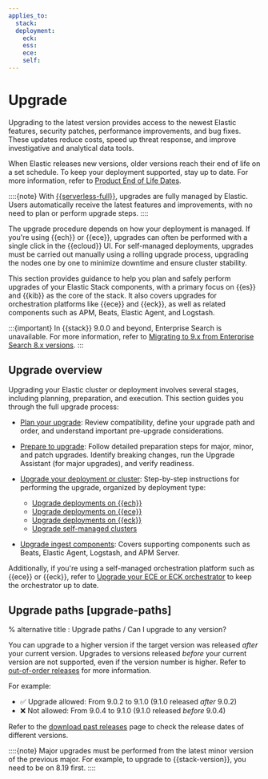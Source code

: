 ```yaml
---
applies_to:
  stack:
  deployment:
    eck:
    ess:
    ece:
    self:
---
```


# Upgrade

Upgrading to the latest version provides access to the newest Elastic features, security patches, performance improvements, and bug fixes. These updates reduce costs, speed up threat response, and improve investigative and analytical data tools.

When Elastic releases new versions, older versions reach their end of life on a set schedule. To keep your deployment supported, stay up to date. For more information, refer to [Product End of Life Dates](https://www.elastic.co/support/eol).

::::{note}
With [{{serverless-full}}](/deploy-manage/deploy/elastic-cloud/serverless.md), upgrades are fully managed by Elastic. Users automatically receive the latest features and improvements, with no need to plan or perform upgrade steps.
::::

The upgrade procedure depends on how your deployment is managed. If you're using {{ech}} or {{ece}}, upgrades can often be performed with a single click in the {{ecloud}} UI. For self-managed deployments, upgrades must be carried out manually using a rolling upgrade process, upgrading the nodes one by one to minimize downtime and ensure cluster stability.

This section provides guidance to help you plan and safely perform upgrades of your Elastic Stack components, with a primary focus on {{es}} and {{kib}} as the core of the stack. It also covers upgrades for orchestration platforms like {{ece}} and {{eck}}, as well as related components such as APM, Beats, Elastic Agent, and Logstash.

:::{important}
In {{stack}} 9.0.0 and beyond, Enterprise Search is unavailable. For more information, refer to [Migrating to 9.x from Enterprise Search 8.x versions](https://www.elastic.co/guide/en/enterprise-search/8.18/upgrading-to-9-x.html).
:::

## Upgrade overview

Upgrading your Elastic cluster or deployment involves several stages, including planning, preparation, and execution. This section guides you through the full upgrade process:

- [Plan your upgrade](./upgrade/plan-upgrade.md): Review compatibility, define your upgrade path and order, and understand important pre-upgrade considerations.

- [Prepare to upgrade](./upgrade/prepare-to-upgrade.md): Follow detailed preparation steps for major, minor, and patch upgrades. Identify breaking changes, run the Upgrade Assistant (for major upgrades), and verify readiness.

- [Upgrade your deployment or cluster](./upgrade/deployment-or-cluster.md): Step-by-step instructions for performing the upgrade, organized by deployment type:

    - [Upgrade deployments on {{ech}}](/deploy-manage/upgrade/deployment-or-cluster/upgrade-on-ech.md)
    - [Upgrade deployments on {{ece}}](/deploy-manage/upgrade/deployment-or-cluster/upgrade-on-ece.md)
    - [Upgrade deployments on {{eck}}](/deploy-manage/upgrade/deployment-or-cluster/upgrade-on-eck.md)
    - [Upgrade self-managed clusters](/deploy-manage/upgrade/deployment-or-cluster/self-managed.md)

- [Upgrade ingest components](./upgrade/ingest-components.md): Covers supporting components such as Beats, Elastic Agent, Logstash, and APM Server.

Additionally, if you're using a self-managed orchestration platform such as {{ece}} or {{eck}}, refer to [Upgrade your ECE or ECK orchestrator](/deploy-manage/upgrade/orchestrator.md) to keep the orchestrator up to date.

## Upgrade paths [upgrade-paths]
% alternative title : Upgrade paths / Can I upgrade to any version?

You can upgrade to a higher version if the target version was released *after* your current version. Upgrades to versions released *before* your current version are not supported, even if the version number is higher. Refer to [out-of-order releases](/deploy-manage/upgrade/deployment-or-cluster.md#out-of-order-releases) for more information.

For example:  
- ✅ Upgrade allowed: From 9.0.2 to 9.1.0 (9.1.0 released *after* 9.0.2)
- ❌ Not allowed: From 9.0.4 to 9.1.0 (9.1.0 released *before* 9.0.4)

Refer to the [download past releases](https://www.elastic.co/downloads/past-releases#elasticsearch) page to check the release dates of different versions.

::::{note}
Major upgrades must be performed from the latest minor version of the previous major. For example, to upgrade to {{stack-version}}, you need to be on 8.19 first.
::::